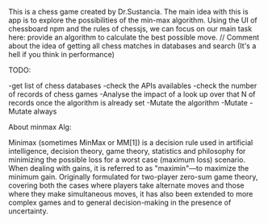 This is a chess game created by Dr.Sustancia.
The main idea with this is app is to explore the possibilities of the min-max algorithm.
Using the UI of chessboard npm and the rules of chessjs, we can focus on our main task here:
provide an algorithm to calculate the best possible move.
// Comment about the idea of getting all chess matches in databases and search
(It's a hell if you think in performance)

TODO:

-get list of chess databases
-check the APIs availables
-check the number of records of chess games
-Analyse the impact of a look up over that N of records once the algorithm is already set
-Mutate the algorithm
-Mutate
-Mutate always


About minmax Alg:

Minimax (sometimes MinMax or MM[1]) is a decision rule used in artificial intelligence, decision theory, game theory, statistics and philosophy for minimizing the possible loss for a worst case (maximum loss) scenario. When dealing with gains, it is referred to as "maximin"—to maximize the minimum gain. Originally formulated for two-player zero-sum game theory, covering both the cases where players take alternate moves and those where they make simultaneous moves, it has also been extended to more complex games and to general decision-making in the presence of uncertainty.

